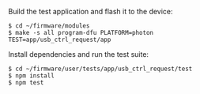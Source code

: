 Build the test application and flash it to the device:
```
$ cd ~/firmware/modules
$ make -s all program-dfu PLATFORM=photon TEST=app/usb_ctrl_request/app
```

Install dependencies and run the test suite:
```
$ cd ~/firmware/user/tests/app/usb_ctrl_request/test
$ npm install
$ npm test
```
